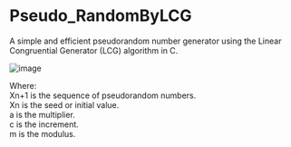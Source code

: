 # Pseudo_RandomByLCG
A simple and efficient pseudorandom number generator using the Linear Congruential Generator (LCG) algorithm in C.

![image](https://github.com/user-attachments/assets/54176592-c271-40fb-8cfc-c1cc31e373b4)

Where: <br>
Xn+1 is the sequence of pseudorandom numbers.  <br>
​Xn is the seed or initial value.  <br>
a is the multiplier.  <br>
c is the increment.  <br>
m is the modulus.  <br>
